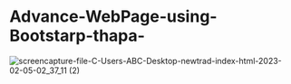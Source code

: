 # Advance-WebPage-using-Bootstarp-thapa-


![screencapture-file-C-Users-ABC-Desktop-newtrad-index-html-2023-02-05-02_37_11 (2)](https://user-images.githubusercontent.com/119997675/216814164-03f0be4c-9d7b-4b19-929f-aed741120b56.png)
